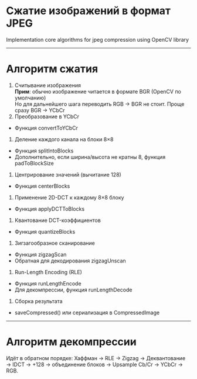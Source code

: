 ﻿# Сжатие изображений в формат JPEG
Implementation core algorithms for jpeg compression using OpenCV library

---
# Алгоритм сжатия
1. Считывание изображения <br>
**Прим**: обычно изображение читается в формате BGR (OpenCV по умолчанию) <br>
Но для дальнейшего шага переводить RGB → BGR не стоит. Проще сразу BGR → YCbCr <br>
1. Преобразование в YCbCr <br>
* Функция convertToYCbCr
1. Деление каждого канала на блоки 8×8 <br>
* Функция splitIntoBlocks
* Дополнительно, если ширина/высота не кратны 8, функция padToBlockSize
1. Центрирование значений (вычитание 128) <br>
* Функция centerBlocks
1. Применение 2D-DCT к каждому 8×8 блоку <br>
* Функция applyDCTToBlocks
1. Квантование DCT-коэффициентов <br>
* Функция quantizeBlocks
1. Зигзагообразное сканирование <br>
* Функция zigzagScan
* Обратная для декодирования zigzagUnscan
1. Run-Length Encoding (RLE) <br>
* Функция runLengthEncode
* Для декомпрессии, функция runLengthDecode
1. Сборка результата <br>
* saveCompressed() или сериализация в CompressedImage
---
# Алгоритм декомпрессии
Идёт в обратном порядке:
Хаффман → RLE → Zigzag → Деквантование → IDCT → +128 → объединение блоков → Upsample Cb/Cr → YCbCr → RGB.